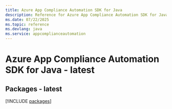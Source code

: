 ```yaml
---
title: Azure App Compliance Automation SDK for Java
description: Reference for Azure App Compliance Automation SDK for Java
ms.date: 07/22/2025
ms.topic: reference
ms.devlang: java
ms.service: appcomplianceautomation
---
```

# Azure App Compliance Automation SDK for Java - latest
## Packages - latest
[!INCLUDE [packages](app-compliance-automation-index.md)]